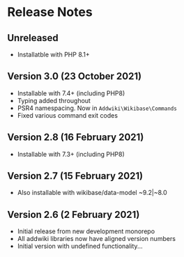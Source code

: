 # Release Notes

## Unreleased

- Installatble with PHP 8.1+

## Version 3.0 (23 October 2021)

- Installable with 7.4+ (including PHP8)
- Typing added throughout
- PSR4 namespacing. Now in `Addwiki\Wikibase\Commands`
- Fixed various command exit codes

## Version 2.8 (16 February 2021)

- Installable with 7.3+ (including PHP8)

## Version 2.7 (15 February 2021)

- Also installable with wikibase/data-model ~9.2|~8.0

## Version 2.6 (2 February 2021)

- Initial release from new development monorepo
- All addwiki libraries now have aligned version numbers
- Initial version with undefined functionality...
